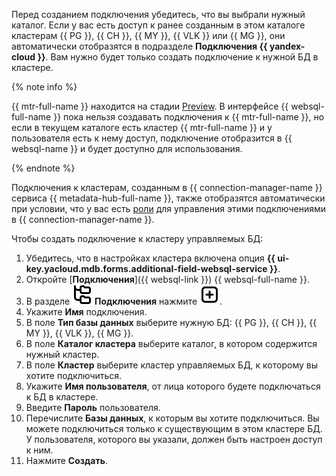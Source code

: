 Перед созданием подключения убедитесь, что вы выбрали нужный каталог. Если у вас есть доступ к ранее созданным в этом каталоге кластерам {{ PG }}, {{ CH }}, {{ MY }}, {{ VLK }} или {{ MG }}, они автоматически отобразятся в подразделе **Подключения {{ yandex-cloud }}**. Вам нужно будет только создать подключение к нужной БД в кластере.

{% note info %}

{{ mtr-full-name }} находится на стадии [Preview](../../overview/concepts/launch-stages.md). В интерфейсе {{ websql-full-name }} пока нельзя создавать подключения к {{ mtr-full-name }}, но если в текущем каталоге есть кластер {{ mtr-full-name }} и у пользователя есть к нему доступ, подключение отобразится в {{ websql-name }} и будет доступно для использования. 

{% endnote %}

Подключения к кластерам, созданным в {{ connection-manager-name }} сервиса {{ metadata-hub-full-name }}, также отобразятся автоматически при условии, что у вас есть [роли](../../metadata-hub/security/index.md#service-roles) для управления этими подключениями в {{ connection-manager-name }}.

Чтобы создать подключение к кластеру управляемых БД:

1. Убедитесь, что в настройках кластера включена опция **{{ ui-key.yacloud.mdb.forms.additional-field-websql-service }}**.
1. Откройте [**Подключения**]({{ websql-link }}) {{ websql-full-name }}.
1. В разделе ![image](../../_assets/console-icons/folder-tree.svg) **Подключения** нажмите ![image](../../_assets/console-icons/square-plus.svg).
1. Укажите **Имя** подключения.
1. В поле **Тип базы данных** выберите нужную БД: {{ PG }}, {{ CH }}, {{ MY }}, {{ VLK }}, {{ MG }}.
1. В поле **Каталог кластера** выберите каталог, в котором содержится нужный кластер.
1. В поле **Кластер** выберите кластер управляемых БД, к которому вы хотите подключиться. 
1. Укажите **Имя пользователя**, от лица которого будете подключаться к БД в кластере.
1. Введите **Пароль** пользователя.
1. Перечислите **Базы данных**, к которым вы хотите подключиться. Вы можете подключиться только к существующим в этом кластере БД. У пользователя, которого вы указали, должен быть настроен доступ к ним.
1. Нажмите **Создать**.
